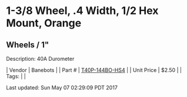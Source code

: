# 1-3/8 Wheel, .4 Width, 1/2 Hex Mount, Orange
## Wheels / 1"
Description: 	40A Durometer 

| Vendor | Banebots | 
| Part # | [T40P-144BO-HS4](http://www.banebots.com/category/T40P-1375.html) | 
| Unit Price | $2.50 | 
| Tags: |  | 

Last updated: Sun May 07 02:29:09 PDT 2017